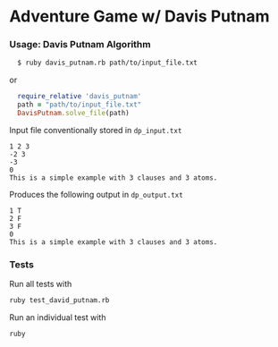 # Adventure Game w/ Davis Putnam

### Usage: Davis Putnam Algorithm

~~~sh
  $ ruby davis_putnam.rb path/to/input_file.txt
~~~

or

~~~ruby
  require_relative 'davis_putnam'
  path = "path/to/input_file.txt"
  DavisPutnam.solve_file(path)
~~~

Input file conventionally stored in ```dp_input.txt``` 
```
1 2 3 
-2 3 
-3 
0 
This is a simple example with 3 clauses and 3 atoms.
```

Produces the following output in ```dp_output.txt```
```
1 T
2 F
3 F
0
This is a simple example with 3 clauses and 3 atoms.
```

### Tests
Run all tests with 
~~~sh
ruby test_david_putnam.rb
~~~

Run an individual test with
~~~sh
ruby 
~~~
